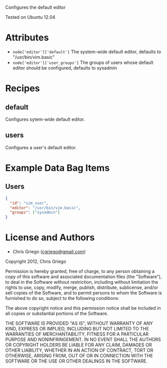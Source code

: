 Configures the default editor

Tested on Ubuntu 12.04

# Attributes

* `node['editor']['default']` The system-wide default editor, defaults to "/usr/bin/vim.basic"
* `node['editor']['user_groups']` The groups of users whose default editor should be configured, defaults to sysadmin

# Recipes

## default

Configures sytem-wide default editor.

## users

Configures a user's default editor.

# Example Data Bag Items

## Users

```json
{
  "id": "vim_user",
  "editor": "/usr/bin/vim.basic",
  "groups": ["sysadmin"]
}
```

# License and Authors

* Chris Griego (<cgriego@gmail.com>)

Copyright 2012, Chris Griego

Permission is hereby granted, free of charge, to any person obtaining
a copy of this software and associated documentation files (the
"Software"), to deal in the Software without restriction, including
without limitation the rights to use, copy, modify, merge, publish,
distribute, sublicense, and/or sell copies of the Software, and to
permit persons to whom the Software is furnished to do so, subject to
the following conditions:

The above copyright notice and this permission notice shall be
included in all copies or substantial portions of the Software.

THE SOFTWARE IS PROVIDED "AS IS", WITHOUT WARRANTY OF ANY KIND,
EXPRESS OR IMPLIED, INCLUDING BUT NOT LIMITED TO THE WARRANTIES OF
MERCHANTABILITY, FITNESS FOR A PARTICULAR PURPOSE AND
NONINFRINGEMENT. IN NO EVENT SHALL THE AUTHORS OR COPYRIGHT HOLDERS BE
LIABLE FOR ANY CLAIM, DAMAGES OR OTHER LIABILITY, WHETHER IN AN ACTION
OF CONTRACT, TORT OR OTHERWISE, ARISING FROM, OUT OF OR IN CONNECTION
WITH THE SOFTWARE OR THE USE OR OTHER DEALINGS IN THE SOFTWARE.
